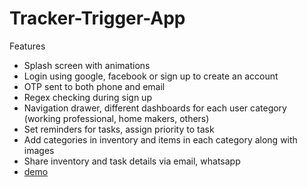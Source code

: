 # Tracker-Trigger-App
Features
* Splash screen with animations
* Login using google, facebook or sign up to create an account
* OTP sent to both phone and email
* Regex checking during sign up
* Navigation drawer, different dashboards for each user category (working professional, home makers, others)
* Set reminders for tasks, assign priority to task
* Add categories in inventory and items in each category along with images
* Share inventory and task details via email, whatsapp
* [demo](https://github.com/durba-s/Tracker-Trigger-App/blob/master/Demo.pdf)

